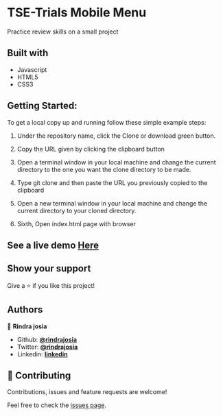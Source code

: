 # TSE-Trials Mobile Menu
Practice review skills on a small project

## Built with

  * Javascript
  * HTML5
  * CSS3

## Getting Started:

To get a local copy up and running follow these simple example steps:

1. Under the repository name, click the Clone or download green button.

2. Copy the URL given by clicking the clipboard button

3. Open a terminal window in your local machine and change the current directory to the one you
   want the clone directory to be made.

4. Type  git clone and then paste the URL you previously copied to the clipboard

5. Open a new terminal window in your local machine and change the current directory to your
   cloned directory.

6. Sixth, Open index.html page with browser


## See a live demo [Here](https://silly-hoover-313a7e.netlify.app/)

## Show your support
Give a ⭐️ if you like this project!

## Authors


👤 **Rindra josia**

* Github: **[@rindrajosia](https://github.com/rindrajosia)**
* Twitter: **[@rindrajosia](https://twitter.com/josia_rindra)**
* Linkedin: **[linkedin](https://www.linkedin.com/in/rindra-josia-99b2111a2/)**


## 🤝 Contributing

Contributions, issues and feature requests are welcome!

Feel free to check the [issues page](https://github.com/rindrajosia/mobile-menu/issues).

